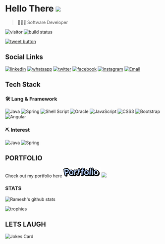 # Hello There <img src="https://media.giphy.com/media/hvRJCLFzcasrR4ia7z/giphy.gif" width="25px">

> 👨🏻‍💻 Software Developer

![visitor](https://visitor-badge.glitch.me/badge?page_id=rameskum) ![build status](https://github.com/rameskum/rameskum/workflows/build/badge.svg)

<a href="https://twitter.com/intent/tweet?text=Share&url=https%3A%2F%2Frameskum.com&hashtags=portfolio&original_referer=http%3A%2F%2Fgithub.com%2F&tw_p=tweetbutton" target="_blank">
  <img src="http://jpillora.com/github-twitter-button/img/tweet.png"
       alt="tweet button" title="Share"></img>
</a>

## Social Links

[![linkedin](https://img.shields.io/badge/LinkedIn-0077B5?style=for-the-badge&logo=linkedin&logoColor=white)](https://www.linkedin.com/in/rameskum/) [![whatsapp](https://img.shields.io/badge/WhatsApp-25D366?style=for-the-badge&logo=whatsapp&logoColor=white)](https://wa.me/+917064247865) [![twitter](https://img.shields.io/badge/Twitter-1DA1F2?style=for-the-badge&logo=twitter&logoColor=white)](https://twitter.com/rameskum) [![facebook](https://img.shields.io/badge/Facebook-1877F2?style=for-the-badge&logo=facebook&logoColor=white)](https://www.facebook.com/rameskum.fb) [![instagram](https://img.shields.io/badge/Instagram-E4405F?style=for-the-badge&logo=instagram&logoColor=white)](https://www.instagram.com/rameskum.ms/) [![Email](https://img.shields.io/badge/Microsoft_Outlook-0078D4?style=for-the-badge&logo=microsoft-outlook&logoColor=white)](mailto:rameskum.ms@outlook.com)

## Tech Stack

### 🛠 Lang & Framework

![Java](https://img.shields.io/badge/java-%23ED8B00.svg?style=for-the-badge&logo=java&logoColor=white) ![Spring](https://img.shields.io/badge/spring-%236DB33F.svg?style=for-the-badge&logo=spring&logoColor=white) ![Shell Script](https://img.shields.io/badge/shell_script-%23121011.svg?style=for-the-badge&logo=gnu-bash&logoColor=white) ![Oracle](https://img.shields.io/badge/Oracle-F80000?style=for-the-badge&logo=oracle&logoColor=white) ![JavaScript](https://img.shields.io/badge/javascript-%23323330.svg?style=for-the-badge&logo=javascript&logoColor=%23F7DF1E) ![CSS3](https://img.shields.io/badge/css3-%231572B6.svg?style=for-the-badge&logo=css3&logoColor=white) ![Bootstrap](https://img.shields.io/badge/bootstrap-%23563D7C.svg?style=for-the-badge&logo=bootstrap&logoColor=white) ![Angular](https://img.shields.io/badge/angular-%23DD0031.svg?style=for-the-badge&logo=angular&logoColor=white)

### ⛏ Interest

![Java](https://img.shields.io/badge/java-%23ED8B00.svg?style=for-the-badge&logo=java&logoColor=white) ![Spring](https://img.shields.io/badge/spring-%236DB33F.svg?style=for-the-badge&logo=spring&logoColor=white)

## PORTFOLIO

Check out my portfolio here [![PORFOLIO](res/portfolio.gif)](https://rameskum.com) <img src="https://media4.giphy.com/media/3ohhwjlY5Qvz1SA4Y8/giphy.gif?cid=790b7611c14d5b41f651c2be47dde117af00c078726bf08f&rid=giphy.gif&ct=s" width="30px">

### STATS

<!--START_SECTION:waka-->
<!--END_SECTION:waka-->

![Ramesh's github stats](https://github-readme-stats.vercel.app/api?username=rameskum&show_icons=true&count_private=true&theme=dark)

![trophies](https://github-profile-trophy.vercel.app/?username=rameskum)

## LETS LAUGH

![Jokes Card](https://readme-jokes.vercel.app/api)
